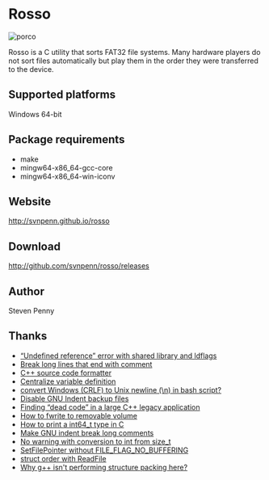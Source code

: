 Rosso
=====
![porco][rosso-360h]

Rosso is a C utility that sorts FAT32 file systems. Many hardware players do not
sort files automatically but play them in the order they were transferred to the
device.

Supported platforms
-------------------
Windows 64-bit

Package requirements
--------------------
- make
- mingw64-x86_64-gcc-core
- mingw64-x86_64-win-iconv

Website
-------
http://svnpenn.github.io/rosso

Download
--------
http://github.com/svnpenn/rosso/releases

Author
------
Steven Penny

Thanks
------
- [“Undefined reference” error with shared library and ldflags][37643687]
- [Break long lines that end with comment][37912630]
- [C++ source code formatter][33833]
- [Centralize variable definition][38426921]
- [convert Windows (CRLF) to Unix newline (\n) in bash script?][38448093]
- [Disable GNU Indent backup files][290638]
- [Finding “dead code” in a large C++ legacy application][38330104]
- [How to fwrite to removable volume][37232308]
- [How to print a int64_t type in C][38191552]
- [Make GNU indent break long comments][289360]
- [No warning with conversion to int from size_t][38292639]
- [SetFilePointer without FILE_FLAG_NO_BUFFERING][37107816]
- [struct order with ReadFile][37177360]
- [Why g++ isn't performing structure packing here?][37199340]

<!-- protocol is needed for image to render -->
[289360]:http://unix.stackexchange.com/a/289360
[290638]:http://unix.stackexchange.com/a/290638
[33833]:http://softwarerecs.stackexchange.com/a/33833
[37107816]:http://stackoverflow.com/a/37107816
[37177360]:http://stackoverflow.com/a/37177360
[37199340]:http://stackoverflow.com/a/37199340
[37232308]:http://stackoverflow.com/a/37232308
[37643687]:http://stackoverflow.com/a/37643687
[37912630]:http://stackoverflow.com/a/37912630
[38191552]:http://stackoverflow.com/a/38191552
[38292639]:http://stackoverflow.com/a/38292639
[38330104]:http://stackoverflow.com/a/38330104
[38426921]:http://stackoverflow.com/a/38426921
[38448093]:http://stackoverflow.com/a/38448093
[rosso-360h]:http://rawgit.com/svnpenn/rosso/master/rosso-360h.jpg
